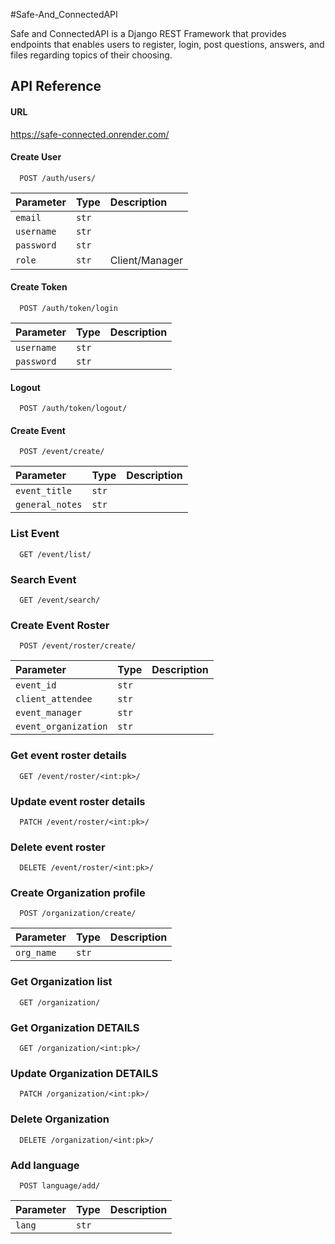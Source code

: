 #Safe-And_ConnectedAPI

Safe and ConnectedAPI is a Django REST Framework that provides endpoints that enables users to register, login, post questions, answers, and files regarding topics of their choosing.


## API Reference

#### URL

https://safe-connected.onrender.com/

#### Create User

```https://safe-connected.onrender.com/
  POST /auth/users/
```

| Parameter | Type     | Description                       |
| :-------- | :------- | :-------------------------------- |
| `email`   |`str`     |                                   |
|`username` |`str`     |                                   |
| `password`| `str`    |                                   |
| `role`    | `str`    |Client/Manager                     |


#### Create Token

```https://safe-connected.onrender.com/
  POST /auth/token/login
```

| Parameter | Type     | Description                       |
| :-------- | :------- | :-------------------------------- |
|`username` |`str`     |                                   |
| `password`| `str`    |                                   |

#### Logout

```https://safe-connected.onrender.com/
  POST /auth/token/logout/
```
#### Create Event

```https://safe-connected.onrender.com/
  POST /event/create/
```

| Parameter      | Type     | Description                       |
| :--------      | :------- | :-------------------------------- |
|`event_title`   |`str`     |                                   |
| `general_notes`| `str`    |                                   |

### List Event

```https://safe-connected.onrender.com/
  GET /event/list/
```
### Search Event

```https://safe-connected.onrender.com/
  GET /event/search/
```

### Create Event Roster

```https://safe-connected.onrender.com/
  POST /event/roster/create/
```

| Parameter        | Type     | Description                       |
| :--------        | :------- | :-------------------------------- |
|`event_id`           |`str`  |                                   |
| `client_attendee`   | `str` |                                   |
|`event_manager`      |`str`  |                                   |
| `event_organization`|`str`  |                                   |


### Get event roster details
```https://safe-connected.onrender.com/
  GET /event/roster/<int:pk>/
```

### Update event roster details
```https://safe-connected.onrender.com/
  PATCH /event/roster/<int:pk>/
```

### Delete event roster
```https://safe-connected.onrender.com/
  DELETE /event/roster/<int:pk>/
```

### Create Organization profile

```https://safe-connected.onrender.com/
  POST /organization/create/
```

| Parameter        | Type     | Description                       |
| :--------        | :------- | :-------------------------------- |
|`org_name`           |`str`  |                                   |

### Get Organization list

```https://safe-connected.onrender.com/
  GET /organization/
```

### Get Organization DETAILS

```https://safe-connected.onrender.com/
  GET /organization/<int:pk>/
```

### Update Organization DETAILS

```https://safe-connected.onrender.com/
  PATCH /organization/<int:pk>/
```

### Delete Organization 

```https://safe-connected.onrender.com/
  DELETE /organization/<int:pk>/
```

### Add language 

```https://safe-connected.onrender.com/
  POST language/add/
```

| Parameter        | Type     | Description                       |
| :--------        | :------- | :-------------------------------- |
|`lang`            |`str`     |                                   |